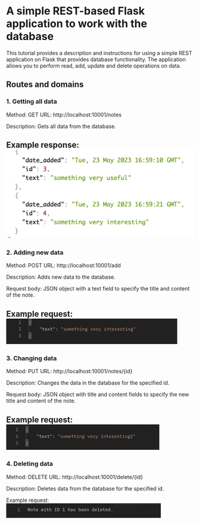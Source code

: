 # A simple REST-based Flask application to work with the database

This tutorial provides a description and instructions for using a simple REST application on Flask that provides database functionality. The application allows you to perform read, add, update and delete operations on data.

## Routes and domains
### 1. Getting all data
Method: GET
URL: http://localhost:10001/notes

Description: Gets all data from the database.

Example response:
![img.png](static/img.png)
---
### 2. Adding new data
Method: POST
URL: http://localhost:10001/add

Description: Adds new data to the database.

Request body: JSON object with a text field to specify the title and content of the note.

Example request:
![img_2.png](static/img_2.png)
---
### 3. Changing data
Method: PUT
URL: http://localhost:10001/notes/{id}

Description: Changes the data in the database for the specified id.

Request body: JSON object with title and content fields to specify the new title and content of the note.

Example request:
![img_3.png](static/img_3.png)
---
### 4. Deleting data
Method: DELETE
URL: http://localhost:10001/delete/{id}

Description: Deletes data from the database for the specified id.

Example request:
![img_5.png](static/img_5.png)